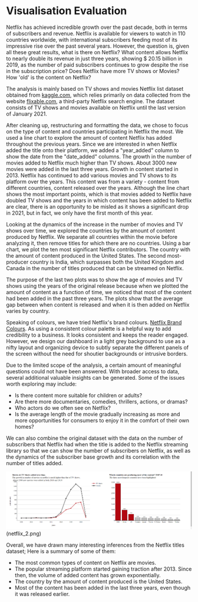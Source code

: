 # Visualisation Evaluation


Netflix has achieved incredible growth over the past decade, both in terms of subscribers and revenue. Netflix is available for viewers to watch in 110 countries worldwide, with international subscribers feeding most of its impressive rise over the past several years. However, the question is, given all these great results, what is there on Netflix? What content allows Netflix to nearly double its revenue in just three years, showing $ 20.15 billion in 2019, as the number of paid subscribers continues to grow despite the rise in the subscription price? Does Netflix have more TV shows or Movies? How 'old' is the content on Netflix? 

The analysis is mainly based on TV shows and movies Netflix list dataset obtained from [kaggle.com](https://www.kaggle.com), which relies primarily on data collected from the website [flixable.com](https://flixable.com), a third-party Netflix search engine. The dataset consists of TV shows and movies available on Netflix until the last version of January 2021.

After cleaning up, restructuring and formatting the data, we chose to focus on the type of content and countries participating in Netflix the most. We used a line chart to explore the amount of content Netflix has added throughout the previous years. Since we are interested in when Netflix added the title onto their platform, we added a "year_added" column to show the date from the "date_added" columns. The growth in the number of movies added to Netflix much higher than TV shows. About 3000 new movies were added in the last three years. Growth in content started in 2013. Netflix has continued to add various movies and TV shows to its platform over the years. This content was from a variety - content from different countries, content released over the years. Although the line chart shows the most important points, which is that movies added to Netflix have doubled TV shows and the years in which content has been added to Netflix are clear, there is an opportunity to be misled as it shows a significant drop in 2021, but in fact, we only have the first month of this year.

Looking at the dynamics of the increase in the number of movies and TV shows over time, we explored the countries by the amount of content produced by Netflix. We separate all countries within the movie before analyzing it, then remove titles for which there are no countries. Using a bar chart, we plot the ten most significant Netflix contributors. The country with the amount of content produced in the United States. The second most-producer country is India, which surpasses both the United Kingdom and Canada in the number of titles produced that can be streamed on Netflix.

The purpose of the last two plots was to show the age of movies and TV shows using the years of the original release because when we plotted the amount of content as a function of time, we noticed that most of the content had been added in the past three years. The plots show that the average gap between when content is released and when it is then added on Netflix varies by country.

Speaking of colours, we have tried Netflix's brand colours. [Netflix Brand Colours](https://brand.netflix.com/assets/brand-symbol/). As using a consistent colour palette is a helpful way to add credibility to a business. It looks consistent and keeps the reader engaged. However, we design our dashboard in a light grey background to use as a nifty layout and organizing device to subtly separate the different panels of the screen without the need for shoutier backgrounds or intrusive borders.

Due to the limited scope of the analysis, a certain amount of meaningful questions could not have been answered. With broader access to data, several additional valuable insights can be generated. Some of the issues worth exploring may include:
- Is there content more suitable for children or adults?
- Are there more documentaries, comedies, thrillers, actions, or dramas?
- Who actors do we often see on Netflix?
- Is the average length of the movie gradually increasing as more and more opportunities for consumers to enjoy it in the comfort of their own homes?

We can also combine the original dataset with the data on the number of subscribers that Netflix had when the title is added to the Netflix streaming library so that we can show the number of subscribers on Netflix, as well as the dynamics of the subscriber base growth and its correlation with the number of titles added.


![Netflix Dshbored](netflix_1.png)
(netflix_2.png)


Overall, we have drawn many interesting inferences from the Netflix titles dataset; Here is a summary of some of them:
- The most common types of content on Netflix are movies.
- The popular streaming platform started gaining traction after 2013. Since then, the volume of added content has grown exponentially.
- The country by the amount of content produced is the United States.
- Most of the content has been added in the last three years, even though it was released earlier.
